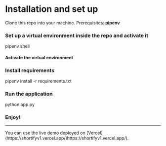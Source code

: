# Installation and set up

Clone this repo into your machine.
Prerequisites: **pipenv**

### Set up a virtual environment inside the repo and activate it

pipenv shell

#### Activate the virtual environment

### Install requirements

pipenv install -r requirements.txt

### Run the application

python app.py

### Enjoy!

<hr>
You can use the live demo deployed on [Vercel](https://shortifyv1.vercel.app/)https://shortifyv1.vercel.app/).
